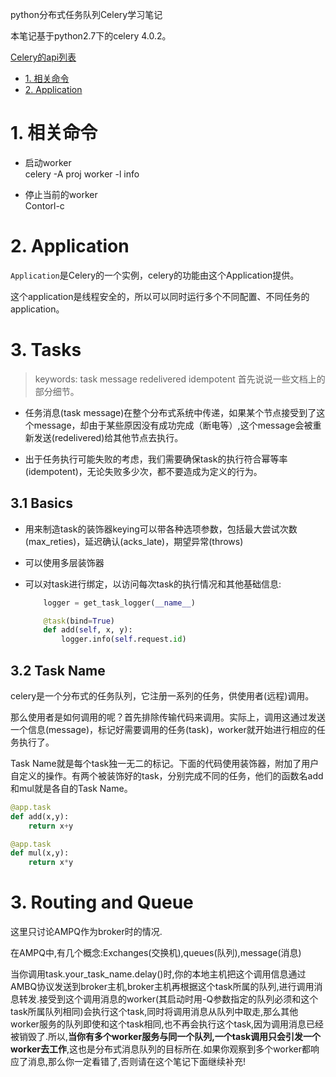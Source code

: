 python分布式任务队列Celery学习笔记
  
本笔记基于python2.7下的celery 4.0.2。

[Celery的api列表](http://docs.celeryproject.org/en/latest/reference/index.html)

<!-- TOC -->

- [1. 相关命令](#1-相关命令)
- [2. Application](#2-application)

<!-- /TOC -->

# 1. 相关命令

* 启动worker  
    celery -A proj worker -l info

* 停止当前的worker  
    Contorl-c

# 2. Application

```Application```是Celery的一个实例，celery的功能由这个Application提供。

这个application是线程安全的，所以可以同时运行多个不同配置、不同任务的application。

# 3. Tasks
> keywords:
>   task message
>   redelivered
>   idempotent
首先说说一些文档上的部分细节。

* 任务消息(task message)在整个分布式系统中传递，如果某个节点接受到了这个message，却由于某些原因没有成功完成（断电等）,这个message会被重新发送(redelivered)给其他节点去执行。

* 出于任务执行可能失败的考虑，我们需要确保task的执行符合幂等率(idempotent)，无论失败多少次，都不要造成为定义的行为。

## 3.1 Basics

* 用来制造task的装饰器keying可以带各种选项参数，包括最大尝试次数(max_reties)，延迟确认(acks_late)，期望异常(throws)

* 可以使用多层装饰器

* 可以对task进行绑定，以访问每次task的执行情况和其他基础信息:
    ```python
        logger = get_task_logger(__name__)

        @task(bind=True)
        def add(self, x, y):
            logger.info(self.request.id)
    ```


## 3.2 Task Name
celery是一个分布式的任务队列，它注册一系列的任务，供使用者(远程)调用。

那么使用者是如何调用的呢？首先排除传输代码来调用。实际上，调用这通过发送一个信息(message)，标记好需要调用的任务(task)，worker就开始进行相应的任务执行了。

Task Name就是每个task独一无二的标记。下面的代码使用装饰器，附加了用户自定义的操作。有两个被装饰好的task，分别完成不同的任务，他们的函数名add和mul就是各自的Task Name。
```python
@app.task
def add(x,y):
    return x+y

@app.task
def mul(x,y):
    return x*y

```

# 3. Routing and Queue

这里只讨论AMPQ作为broker时的情况.

在AMPQ中,有几个概念:Exchanges(交换机),queues(队列),message(消息)

当你调用task.your_task_name.delay()时,你的本地主机把这个调用信息通过AMBQ协议发送到broker主机,broker主机再根据这个task所属的队列,进行调用消息转发.接受到这个调用消息的worker(其启动时用-Q参数指定的队列必须和这个task所属队列相同)会执行这个task,同时将调用消息从队列中取走,那么其他worker服务的队列即使和这个task相同,也不再会执行这个task,因为调用消息已经被销毁了.所以,**当你有多个worker服务与同一个队列,一个task调用只会引发一个worker去工作**,这也是分布式消息队列的目标所在.如果你观察到多个worker都响应了消息,那么你一定看错了,否则请在这个笔记下面继续补充!

